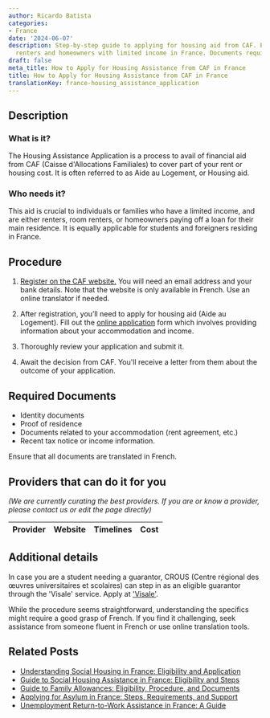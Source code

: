 ```yaml
---
author: Ricardo Batista
categories:
- France
date: '2024-06-07'
description: Step-by-step guide to applying for housing aid from CAF. Essential for
  renters and homeowners with limited income in France. Documents required included.
draft: false
meta_title: How to Apply for Housing Assistance from CAF in France
title: How to Apply for Housing Assistance from CAF in France
translationKey: france-housing_assistance_application
---
```


## Description
### What is it?
The Housing Assistance Application is a process to avail of financial aid from CAF (Caisse d'Allocations Familiales) to cover part of your rent or housing cost. It is often referred to as Aide au Logement, or Housing aid. 

### Who needs it?
This aid is crucial to individuals or families who have a limited income, and are either renters, room renters, or homeowners paying off a loan for their main residence. It is equally applicable for students and foreigners residing in France.

## Procedure

1. [Register on the CAF website.](https://www.caf.fr/) You will need an email address and your bank details. Note that the website is only available in French. Use an online translator if needed.
   
2. After registration, you’ll need to apply for housing aid (Aide au Logement). Fill out the [online application](https://www.caf.fr/allocataires/aides-et-demarches/droits-et-prestations) form which involves providing information about your accommodation and income.

3. Thoroughly review your application and submit it.

4. Await the decision from CAF. You'll receive a letter from them about the outcome of your application.

## Required Documents

- Identity documents
- Proof of residence
- Documents related to your accommodation (rent agreement, etc.)
- Recent tax notice or income information.

Ensure that all documents are translated in French.

## Providers that can do it for you

_(We are currently curating the best providers. If you are or know a provider, please contact us or edit the page directly)_

| Provider        |     Website     |     Timelines    |       Cost      |
| :-------------: | :-------------: |  :-------------: | :-------------: |

## Additional details
In case you are a student needing a guarantor, CROUS (Centre régional des œuvres universitaires et scolaires) can step in as an eligible guarantor through the 'Visale' service. Apply at ['Visale'](https://www.visale.fr/#/).

While the procedure seems straightforward, understanding the specifics might require a good grasp of French. If you find it challenging, seek assistance from someone fluent in French or use online translation tools.
## Related Posts

- [Understanding Social Housing in France: Eligibility and Application](https://tramitit.com/guides/france/application_for_social_housing/)
- [Guide to Social Housing Assistance in France: Eligibility and Steps](https://tramitit.com/guides/france/social_housing_assistance_application/)
- [Guide to Family Allowances: Eligibility, Procedure, and Documents](https://tramitit.com/guides/france/family_allowance_application/)
- [Applying for Asylum in France: Steps, Requirements, and Support](https://tramitit.com/guides/france/asylum_application/)
- [Unemployment Return-to-Work Assistance in France: A Guide](https://tramitit.com/guides/france/unemployment_return-to-work_assistance_are_application/)